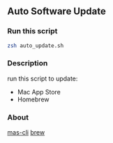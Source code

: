 ## Auto Software Update

### Run this script
```bash
zsh auto_update.sh
```
### Description

run this script to update:
- Mac App Store
- Homebrew

### About
[mas-cli](https://github.com/mas-cli/mas)
[brew](https://brew.sh/)